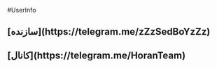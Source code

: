 #UserInfo 
<h2> [سازنده](https://telegram.me/zZzSedBoYzZz)
<h2> [کانال](https://telegram.me/HoranTeam)
